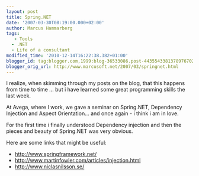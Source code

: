 ```yaml
---
layout: post
title: Spring.NET
date: '2007-03-30T08:19:00.000+02:00'
author: Marcus Hammarberg
tags:
   - Tools
  - .NET
  - Life of a consultant
modified_time: '2010-12-14T16:22:38.382+01:00'
blogger_id: tag:blogger.com,1999:blog-36533086.post-4435543381378976702
blogger_orig_url: http://www.marcusoft.net/2007/03/springnet.html
---
```


I
realize, when skimming through my posts on the blog, that this happens
from time to time ... but i have learned some great programming skills
the last week.

At <span>Avega</span>,
where I work, we gave a seminar on Spring.NET, Dependency Injection and
Aspect Orientation... and once again - i think i am in love.

For the first time i finally understood Dependency injection and then
the pieces and <span>beauty</span> of Spring.NET was very
obvious.

Here are some links that might be useful:

- <http://www.springframework.net/>
- <http://www.martinfowler.com/articles/injection.html>
- <http://www.niclasnilsson.se/>
